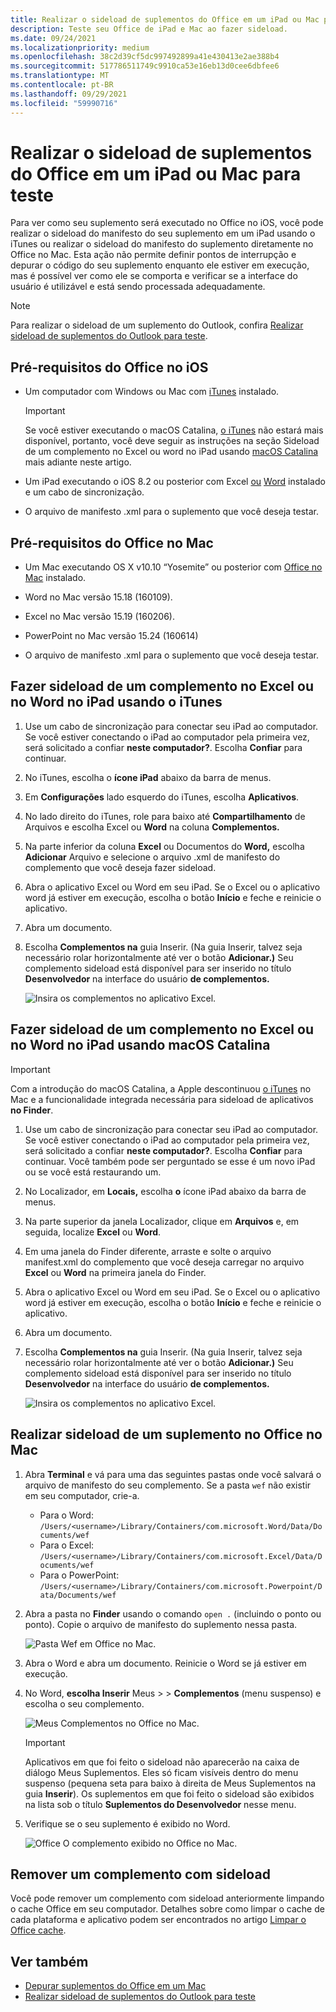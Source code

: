 ```yaml
---
title: Realizar o sideload de suplementos do Office em um iPad ou Mac para teste
description: Teste seu Office de iPad e Mac ao fazer sideload.
ms.date: 09/24/2021
ms.localizationpriority: medium
ms.openlocfilehash: 38c2d39cf5dc997492899a41e430413e2ae388b4
ms.sourcegitcommit: 517786511749c9910ca53e16eb13d0cee6dbfee6
ms.translationtype: MT
ms.contentlocale: pt-BR
ms.lasthandoff: 09/29/2021
ms.locfileid: "59990716"
---
```

# <a name="sideload-office-add-ins-on-ipad-and-mac-for-testing"></a>Realizar o sideload de suplementos do Office em um iPad ou Mac para teste

Para ver como seu suplemento será executado no Office no iOS, você pode realizar o sideload do manifesto do seu suplemento em um iPad usando o iTunes ou realizar o sideload do manifesto do suplemento diretamente no Office no Mac. Esta ação não permite definir pontos de interrupção e depurar o código do seu suplemento enquanto ele estiver em execução, mas é possível ver como ele se comporta e verificar se a interface do usuário é utilizável e está sendo processada adequadamente.

> [!NOTE]
> Para realizar o sideload de um suplemento do Outlook, confira [Realizar sideload de suplementos do Outlook para teste](../outlook/sideload-outlook-add-ins-for-testing.md).

## <a name="prerequisites-for-office-on-ios"></a>Pré-requisitos do Office no iOS

- Um computador com Windows ou Mac com [iTunes](https://www.apple.com/itunes/download/) instalado.
  > [!IMPORTANT]
  > Se você estiver executando o macOS Catalina, [o iTunes](https://support.apple.com/HT210200) não estará mais disponível, portanto, você deve seguir as instruções na seção Sideload de um complemento no Excel ou word no iPad usando [macOS Catalina](#sideload-an-add-in-on-excel-or-word-on-ipad-using-macos-catalina) mais adiante neste artigo.

- Um iPad executando o iOS 8.2 ou posterior com Excel [ou](https://apps.apple.com/app/microsoft-excel/id586683407) [Word](https://apps.apple.com/app/microsoft-word/id586447913) instalado e um cabo de sincronização.

- O arquivo de manifesto .xml para o suplemento que você deseja testar.

## <a name="prerequisites-for-office-on-mac"></a>Pré-requisitos do Office no Mac

- Um Mac executando OS X v10.10 “Yosemite” ou posterior com [Office no Mac](https://products.office.com/buy/compare-microsoft-office-products?tab=omac) instalado.

- Word no Mac versão 15.18 (160109).

- Excel no Mac versão 15.19 (160206).

- PowerPoint no Mac versão 15.24 (160614)

- O arquivo de manifesto .xml para o suplemento que você deseja testar.

## <a name="sideload-an-add-in-on-excel-or-word-on-ipad-using-itunes"></a>Fazer sideload de um complemento no Excel ou no Word no iPad usando o iTunes

1. Use um cabo de sincronização para conectar seu iPad ao computador. Se você estiver conectando o iPad ao computador pela primeira vez, será solicitado a confiar **neste computador?**. Escolha **Confiar** para continuar.

2. No iTunes, escolha o **ícone iPad** abaixo da barra de menus.

3. Em **Configurações** lado esquerdo do iTunes, escolha **Aplicativos**.

4. No lado direito do iTunes, role para baixo  até **Compartilhamento** de Arquivos e escolha Excel ou **Word** na coluna **Complementos.**

5. Na parte inferior da coluna **Excel** ou Documentos do **Word,** escolha **Adicionar** Arquivo e selecione o arquivo .xml de manifesto do complemento que você deseja fazer sideload.

6. Abra o aplicativo Excel ou Word em seu iPad. Se o Excel ou o aplicativo word já estiver em execução, escolha o botão **Início** e feche e reinicie o aplicativo.

7. Abra um documento.

8. Escolha **Complementos na**  guia Inserir. (Na guia Inserir, talvez seja necessário rolar horizontalmente até ver o botão **Adicionar.)**  Seu complemento sideload está disponível para ser inserido no título **Desenvolvedor** na interface do usuário **de complementos.**

    ![Insira os complementos no aplicativo Excel.](../images/excel-insert-add-in.png)

## <a name="sideload-an-add-in-on-excel-or-word-on-ipad-using-macos-catalina"></a>Fazer sideload de um complemento no Excel ou no Word no iPad usando macOS Catalina

> [!IMPORTANT]
> Com a introdução do macOS Catalina, a Apple descontinuou [o iTunes](https://support.apple.com/HT210200) no Mac e a funcionalidade integrada necessária para sideload de aplicativos **no Finder**.

1. Use um cabo de sincronização para conectar seu iPad ao computador. Se você estiver conectando o iPad ao computador pela primeira vez, será solicitado a confiar **neste computador?**. Escolha **Confiar** para continuar. Você também pode ser perguntado se esse é um novo iPad ou se você está restaurando um.

2. No Localizador, em **Locais,** escolha **o** ícone iPad abaixo da barra de menus.

3. Na parte superior da janela Localizador, clique em **Arquivos** e, em seguida, localize **Excel** ou **Word**.

4. Em uma janela do Finder diferente, arraste e solte o arquivo manifest.xml do complemento que você deseja carregar no arquivo **Excel** ou **Word** na primeira janela do Finder.

5. Abra o aplicativo Excel ou Word em seu iPad. Se o Excel ou o aplicativo word já estiver em execução, escolha o botão **Início** e feche e reinicie o aplicativo.

6. Abra um documento.

7. Escolha **Complementos na**  guia Inserir. (Na guia Inserir, talvez seja necessário rolar horizontalmente até ver o botão **Adicionar.)**  Seu complemento sideload está disponível para ser inserido no título **Desenvolvedor** na interface do usuário **de complementos.**

    ![Insira os complementos no aplicativo Excel.](../images/excel-insert-add-in.png)

## <a name="sideload-an-add-in-in-office-on-mac"></a>Realizar sideload de um suplemento no Office no Mac

1. Abra **Terminal** e vá para uma das seguintes pastas onde você salvará o arquivo de manifesto do seu complemento. Se a pasta `wef` não existir em seu computador, crie-a.

    - Para o Word:  `/Users/<username>/Library/Containers/com.microsoft.Word/Data/Documents/wef`
    - Para o Excel:  `/Users/<username>/Library/Containers/com.microsoft.Excel/Data/Documents/wef`
    - Para o PowerPoint: `/Users/<username>/Library/Containers/com.microsoft.Powerpoint/Data/Documents/wef`

2. Abra a pasta no **Finder** usando o comando `open .` (incluindo o ponto ou ponto). Copie o arquivo de manifesto do suplemento nessa pasta.

    ![Pasta Wef em Office no Mac.](../images/all-my-files.png)

3. Abra o Word e abra um documento. Reinicie o Word se já estiver em execução.

4. No Word, **escolha Inserir** Meus  >    >  **Complementos** (menu suspenso) e escolha o seu complemento.

    ![Meus Complementos no Office no Mac.](../images/my-add-ins-wikipedia.png)

    > [!IMPORTANT]
    > Aplicativos em que foi feito o sideload não aparecerão na caixa de diálogo Meus Suplementos. Eles só ficam visíveis dentro do menu suspenso (pequena seta para baixo à direita de Meus Suplementos na guia **Inserir**). Os suplementos em que foi feito o sideload são exibidos na lista sob o título **Suplementos do Desenvolvedor** nesse menu.

5. Verifique se o seu suplemento é exibido no Word.

    ![Office O complemento exibido no Office no Mac.](../images/lorem-ipsum-wikipedia.png)

## <a name="remove-a-sideloaded-add-in"></a>Remover um complemento com sideload

Você pode remover um complemento com sideload anteriormente limpando o cache Office em seu computador. Detalhes sobre como limpar o cache de cada plataforma e aplicativo podem ser encontrados no artigo [Limpar o Office cache](clear-cache.md).

## <a name="see-also"></a>Ver também

- [Depurar suplementos do Office em um Mac](debug-office-add-ins-on-ipad-and-mac.md)
- [Realizar sideload de suplementos do Outlook para teste](../outlook/sideload-outlook-add-ins-for-testing.md)
